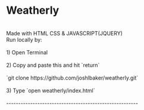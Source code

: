 <h1>Weatherly</h1><br>
Made with HTML CSS & JAVASCRIPT(JQUERY)<br>
Run locally by: <br><br>
1) Open Terminal <br><br>
2) Copy and paste this and hit `return`<br><br>
`git clone https://github.com/joshlbaker/weatherly.git`<br><br>
3) Type `open weatherly/index.html` <br><br>
-------------------------------------------------------<br><br>


